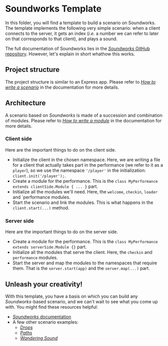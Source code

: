 # Soundworks Template

In this folder, you will find a template to build a scenario on Soundworks. The template implements the following very simple scenario: when a client connects to the server, it gets an index (*i.e.* a number we can refer to later on that corresponds to that client), and plays a sound.

The full documentation of Soundworks lies in the [*Soundworks* GitHub repository](https://github.com/collective-soundworks/soundworks). However, let's explain in short whathow this works.

## Project structure

The project structure is similar to an Express app. Please refer to [*How to write a scenario*](https://github.com/collective-soundworks/soundworks#how-to-write-a-scenario) in the documentation for more details.

## Architecture

A scenario based on *Soundworks* is made of a succession and combination of modules. Please refer to [*How to write a module*](https://github.com/collective-soundworks/soundworks#how-to-write-a-module) in the documentation for more details.

### Client side

Here are the important things to do on the client side.

- Initialize the client in the chosen namespace. Here, we are writing a file for a client that actually takes part in the performance (we refer to it as a `player`), so we use the namespace `'/player'` in the initialization: `client.init('/player');`.
- Create a module for the performance. This is the `class MyPerformance extends clientSide.Module { ... }` part.
- Initialize all the modules we'll need. Here, the `welcome`, `checkin`, `loader` and `performance modules.
- Start the scenario and link the modules. This is what happens in the `client.start(...)` method.

### Server side

Here are the important things to do on the server side.

- Create a module for the performance. This is the `class MyPerformance extends serverSide.Module {}` part.
- Initialize all the modules that serve the client. Here, the `checkin` and `performance` modules.
- Start the server and map the modules to the namespaces that require them. That is the `server.start(app)` and the `server.map(...)` part.

## Unleash your creativity!

With this template, you have a basis on which you can build any *Soundworks*-based scenario, and we can't wait to see what you come up with. You might find these resources helpful:

- [*Soundworks* documentation](https://github.com/collective-soundworks/soundworks)
- A few other scenario examples:
  - [*Drops*](https://github.com/collective-soundworks/soundworks-drops)
  - [*Paths*](https://github.com/collective-soundworks/soundworks-paths)
  - [*Wandering Sound*](https://github.com/collective-soundworks/soundworks-wanderingsound)
